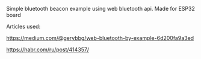 Simple bluetooth beacon example using web bluetooth api.
Made for ESP32 board



Articles used: 

https://medium.com/@gerybbg/web-bluetooth-by-example-6d200fa9a3ed

https://habr.com/ru/post/414357/